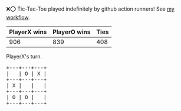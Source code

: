:x::o: Tic-Tac-Toe played indefinitely by github action runners! See [my workflow](.github/workflows/play.yaml).

|PlayerX wins|PlayerO wins|Ties|
|-|-|-|
|906|839|408|

PlayerX's turn.

<pre>
+---+---+---+
|   | O | X |
+---+---+---+
| X |   |   |
+---+---+---+
| O | O |   |
+---+---+---+
</pre>